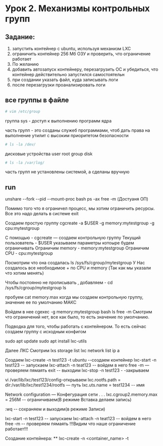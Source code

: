 # Урок 2. Механизмы контрольных групп

## Задание:

1. запустить контейнер с ubuntu, используя механизм LXC
2. ограничить контейнер 256 Мб ОЗУ и проверить, что ограничение работает
3. По желанию
4. добавить автозапуск контейнеру, перезагрузить ОС и убедиться, что контейнер действительно запустился самостоятельн
5. при создании указать файл, куда записывать логи
6. после перезагрузки проанализировать логи

## все группы в файле

```bash
# vim /etc/group
```

группа sys - доступ к выполнению программ ядра

часть групп - это созданы служеб программами, чтоб дать права на выполнение утилит с высоким приоритетом безопасности

```bash
# ls -la /dev/
```

дисковые устройства
user root
group disk

```bash
# ls -la /var/log/
```

часть групп не установлены системой, а сделаны вручную

## run

unshare --fork --pid --mount-proc bash
ps -ax
free -m (Достуаня ОП)

Помимо того что я ограничел процесс, мы хотим ограничить ресурсы.
Все это надо делать в системе
exit

Создаем простую группу
cgcreate -a $USER -g memory:mytestgroup -g cpu:mytestgroup

С помощью - cgcreate — создаем контрольную группу
Текущий пользователь - $USER
указываем параметры котоыре будем ограничивать
Ограничим memory - memory:mytestgroup
Ограничим CPU - cpu:mytestgroup

Посмотрим что она создалась
ls /sys/fs/cgroup/mytestgroup
У Нас создалось все необходимое + по CPU и memory (Так как мы указали что хотим менять)

Чтобы постоянно не прописывать , добавляем -
cd /sys/fs/cgroup/mytestgroup
ls

пробуем
cat memory.max
когда мы создаем контрольную группу, значение ее по умолчанию МАКС

Войдем в нее
cgexec -g memory:mytestgroup bash
ls
free -m
Смотрим что ограничений нет, все как было, то есть значение по умолчанию.

Подводка для того, чтобы работать с контейнером.
То есть сейчас создаем группу с исходным конфигом

sudo apt update
sudo apt install lxc-utils

Далее ЛКС
Смотрим
lxs storage list
lxc network list
ip a

Создаем
lxc-create -n test123 -t ubuntu --создаем контейнер
lxc-start -n test123 -- запускаем
lxc-attach -n teat123 -- войдем в него
free -m —проверяем пямаять
exit -- выходим
lxc-stop -n test123 - -закрываем

vi /var/lib/lxc/test123/config-открываем
lxc.rootfs.path = dir:/var/lib/lxc/test1234/rootfs — путь
lxc.uts.name = test1234 -- имя

Network configuration — Конфегурация сети
.
.
.
lxc.cgroup2.memory.max = 256M -- ограничиваем(В режиме Вставка делаем запись)

:wq -- сохраняем и выходим(в режиме Записи)

lxc-start -n test123 -- запускаем
lxc-attach -n teat123 -- войдем в него
free -m -- проверяем пямаять
!!!Видим что наше ограничение работает!!!

Создание контейнера:
**
lxc-create -n <container_name> -t <template>: Создает новый контейнер с указанным именем, используя указанный шаблон.
Управление контейнером:
**
lxc-start -n <container_name>: Запускает контейнер.
lxc-stop -n <container_name>: Останавливает контейнер.
lxc-restart -n <container_name>: Перезапускает контейнер.
lxc-destroy -n <container_name>: Удаляет контейнер.
Получение информации о контейнере:
**
lxc-info -n <container_name>: Выводит информацию о состоянии и конфигурации контейнера.
lxc-ls -f: Выводит список всех контейнеров на системе.
Управление сетью:
**
lxc-network create <network_name>: Создает новую сеть для контейнеров.
lxc-network delete <network_name>: Удаляет сеть контейнеров.
lxc-network list: Выводит список сетей контейнеров.
Работа с образами:
**
lxc-image list: Выводит список доступных образов контейнеров.
lxc-image import <image_file> <alias>: Импортирует образ контейнера из файла.
lxc-image delete <alias>: Удаляет образ контейнера по его псевдониму.
Управление хранением:
**
lxc-storage list: Выводит список доступных хранилищ контейнеров.
lxc-storage create <storage_pool> <path> <driver>: Создает новое хранилище для контейнеров с указанными параметрами.
lxc-storage delete <storage_pool>: Удаляет хранилище контейнеров.
Это лишь некоторые из основных команд LXC. Существует еще множество других команд и опций для управления контейнерами в LXC. Рекомендуется ознакомиться с официальной документацией LXC или выполнить команду lxc-help для получения полного списка команд и дополнительной информации.

Как и обещал, недостающие команды

apt-get install lxc debootstrap bridge-utils lxc-templates
apt-get install lxd-installer
lxd init(Здесь просто нажимаем на Enter что уствновились значения по умолчанию)
Проверяем
lxc storage list
lxc storage list
И создаем контейнер
lxc-create -n test01 -t ubuntu -f /usr/share/doc/lxc/example/lxc-veth.conf
